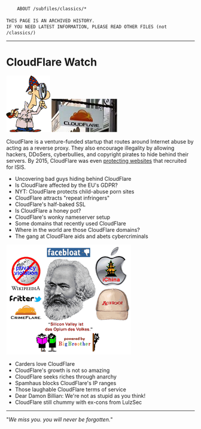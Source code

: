 ```
    ABOUT /subfiles/classics/*

THIS PAGE IS AN ARCHIVED HISTORY.
IF YOU NEED LATEST INFORMATION, PLEASE READ OTHER FILES (not /classics/)
```


-------------

# CloudFlare Watch


![](img/sher2.gif) ![](img/cfsign.jpg)


CloudFlare is a venture-funded startup that routes around Internet abuse by  
acting as a reverse proxy. They also encourage illegality by allowing hackers,
DDoSers, cyberbullies, and copyright pirates to hide behind their servers.
By 2015, CloudFlare was even [protecting websites](isis.md) that recruited for ISIS.


- Uncovering bad guys hiding behind CloudFlare
- Is CloudFlare affected by the EU's GDPR?
- NYT: CloudFlare protects child-abuse porn sites
- CloudFlare attracts "repeat infringers"
- CloudFlare's half-baked SSL
- Is CloudFlare a honey pot?
- CloudFlare's wonky nameserver setup
- Some domains that recently used CloudFlare
- Where in the world are those CloudFlare domains?
- The gang at CloudFlare aids and abets cybercriminals

![](img/marx2.gif)

- Carders love CloudFlare
- CloudFlare's growth is not so amazing
- CloudFlare seeks riches through anarchy
- Spamhaus blocks CloudFlare's IP ranges
- Those laughable CloudFlare terms of service
- Dear Damon Billian: We're not as stupid as you think!
- CloudFlare still chummy with ex-cons from LulzSec


---

"_We miss you. you will never be forgotten._"